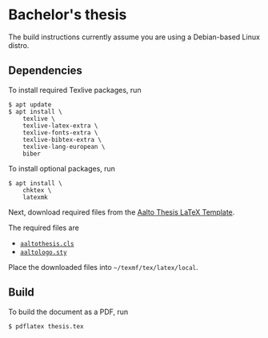 Bachelor's thesis
=====

The build instructions currently assume you are using a Debian-based Linux
distro.

Dependencies
-----

To install required Texlive packages, run

```shell
$ apt update
$ apt install \
    texlive \
    texlive-latex-extra \
    texlive-fonts-extra \
    texlive-bibtex-extra \
    texlive-lang-european \
    biber
```

To install optional packages, run

```shell
$ apt install \
    chktex \
    latexmk
```

Next, download required files from the [Aalto Thesis LaTeX Template](https://wiki.aalto.fi/display/Aaltothesis/Aalto+Thesis+LaTeX+Template).

The required files are
- [`aaltothesis.cls`](https://wiki.aalto.fi/download/attachments/69900685/aaltothesis.cls?version=1&modificationDate=1537563039300&api=v2)
- [`aaltologo.sty`](https://version.aalto.fi/gitlab/latex/aaltologo/-/raw/master/aaltologo.sty?inline=false)

Place the downloaded files into `~/texmf/tex/latex/local`.

Build
-----

To build the document as a PDF, run

```shell
$ pdflatex thesis.tex
```
